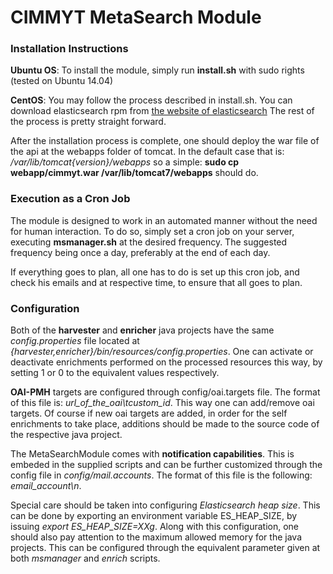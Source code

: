 # CIMMYT MetaSearch Module

### Installation Instructions

**Ubuntu OS**: 
To install the module, simply run **install.sh** with sudo rights (tested on Ubuntu 14.04)

**CentOS**:
You may follow the process described in install.sh. 
You can download elasticsearch rpm from [the website of elasticsearch](https://download.elastic.co/elasticsearch/elasticsearch/elasticsearch-1.5.2.noarch.rpm)
The rest of the process is pretty straight forward.

After the installation process is complete, one should deploy the war file of
the api at the webapps folder of tomcat. 
In the default case that is: */var/lib/tomcat{version}/webapps* so a simple:
**sudo cp webapp/cimmyt.war /var/lib/tomcat7/webapps** should do.

### Execution as a Cron Job

The module is designed to work in an automated manner without the need for human interaction.
To do so, simply set a cron job on your server, executing **msmanager.sh** at the desired frequency.
The suggested frequency being once a day, preferably at the end of each day.

If everything goes to plan, all one has to do is set up this cron job, and check his emails and at 
respective time, to ensure that all goes to plan.

### Configuration

Both of the **harvester** and **enricher** java projects have the same *config.properties* file located
at *{harvester,enricher}/bin/resources/config.properties*. One can activate or deactivate enrichments
performed on the processed resources this way, by setting 1 or 0 to the equivalent values respectively.

**OAI-PMH** targets are configured through config/oai.targets file. The format of this file is: 
*url_of_the_oai\tcustom_id*. This way one can add/remove oai targets. Of course if new oai targets 
are added, in order for the self enrichments to take place, additions should be made to the source code 
of the respective java project. 

The MetaSearchModule comes with **notification capabilities**. This is embeded in the supplied scripts and can be 
further customized through the config file in *config/mail.accounts*. The format of this file is the following: 
*email_account\n*.

Special care should be taken into configuring *Elasticsearch heap size*. This can be done by exporting an environment
 variable ES_HEAP_SIZE, by issuing *export ES_HEAP_SIZE=XXg*. Along with this configuration, one should also pay 
attention to the maximum allowed memory for the java projects. This can be configured through the equivalent parameter 
given at both *msmanager* and *enrich* scripts.
